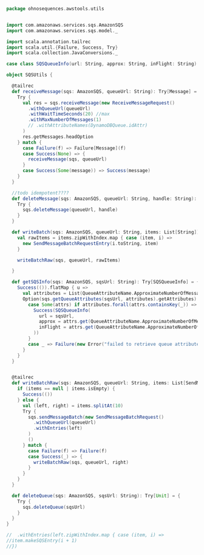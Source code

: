 
```scala
package ohnosequences.awstools.utils


import com.amazonaws.services.sqs.AmazonSQS
import com.amazonaws.services.sqs.model._

import scala.annotation.tailrec
import scala.util.{Failure, Success, Try}
import scala.collection.JavaConversions._

case class SQSQueueInfo(url: String, approx: String, inFlight: String)

object SQSUtils {

  @tailrec
  def receiveMessage(sqs: AmazonSQS, queueUrl: String): Try[Message] = {
    Try {
      val res = sqs.receiveMessage(new ReceiveMessageRequest()
        .withQueueUrl(queueUrl)
        .withWaitTimeSeconds(20) //max
        .withMaxNumberOfMessages(1)
        // .withAttributeNames(DynamoDBQueue.idAttr)
      )
      res.getMessages.headOption
    } match {
      case Failure(f) => Failure[Message](f)
      case Success(None) => {
        receiveMessage(sqs, queueUrl)
      }
      case Success(Some(message)) => Success(message)
    }
  }

  //todo idempotent????
  def deleteMessage(sqs: AmazonSQS, queueUrl: String, handle: String): Try[Unit] = {
    Try {
      sqs.deleteMessage(queueUrl, handle)
    }
  }

  def writeBatch(sqs: AmazonSQS, queueUrl: String, items: List[String]): Try[Unit] = {
    val rawItems = items.zipWithIndex.map { case (item, i) =>
      new SendMessageBatchRequestEntry(i.toString, item)
    }

    writeBatchRaw(sqs, queueUrl, rawItems)

  }

  def getSQSInfo(sqs: AmazonSQS, sqsUrl: String): Try[SQSQueueInfo] = {
    Success(()).flatMap { u =>
      val attributes = List(QueueAttributeName.ApproximateNumberOfMessages, QueueAttributeName.ApproximateNumberOfMessagesNotVisible).map(_.toString)
      Option(sqs.getQueueAttributes(sqsUrl, attributes).getAttributes) match {
        case Some(attrs) if attributes.forall(attrs.containsKey(_)) => {
          Success(SQSQueueInfo(
            url = sqsUrl,
            approx = attrs.get(QueueAttributeName.ApproximateNumberOfMessages.toString),
            inFlight = attrs.get(QueueAttributeName.ApproximateNumberOfMessagesNotVisible.toString)
          ))
        }
        case _ => Failure(new Error("failed to retrieve queue attributes"))
      }
    }
  }


  @tailrec
  def writeBatchRaw(sqs: AmazonSQS, queueUrl: String, items: List[SendMessageBatchRequestEntry]): Try[Unit] = {
    if (items == null | items.isEmpty) {
      Success(())
    } else {
      val (left, right) = items.splitAt(10)
      Try {
        sqs.sendMessageBatch(new SendMessageBatchRequest()
          .withQueueUrl(queueUrl)
          .withEntries(left)
        )
        ()
      } match {
        case Failure(f) => Failure(f)
        case Success(_) => {
          writeBatchRaw(sqs, queueUrl, right)
        }
      }
    }
  }

  def deleteQueue(sqs: AmazonSQS, sqsUrl: String): Try[Unit] = {
    Try {
      sqs.deleteQueue(sqsUrl)
    }
  }
}

//  .withEntries(left.zipWithIndex.map { case (item, i) =>
//item.makeSQSEntry(i + 1)
//})
```




[main/scala/ohnosequences/awstools/autoscaling/AutoScaling.scala]: ../autoscaling/AutoScaling.scala.md
[main/scala/ohnosequences/awstools/autoscaling/AutoScalingGroup.scala]: ../autoscaling/AutoScalingGroup.scala.md
[main/scala/ohnosequences/awstools/AWSClients.scala]: ../AWSClients.scala.md
[main/scala/ohnosequences/awstools/dynamodb/DynamoDBUtils.scala]: ../dynamodb/DynamoDBUtils.scala.md
[main/scala/ohnosequences/awstools/ec2/EC2.scala]: ../ec2/EC2.scala.md
[main/scala/ohnosequences/awstools/ec2/Filters.scala]: ../ec2/Filters.scala.md
[main/scala/ohnosequences/awstools/ec2/InstanceType.scala]: ../ec2/InstanceType.scala.md
[main/scala/ohnosequences/awstools/ec2/Utils.scala]: ../ec2/Utils.scala.md
[main/scala/ohnosequences/awstools/regions/Region.scala]: ../regions/Region.scala.md
[main/scala/ohnosequences/awstools/s3/S3.scala]: ../s3/S3.scala.md
[main/scala/ohnosequences/awstools/sns/SNS.scala]: ../sns/SNS.scala.md
[main/scala/ohnosequences/awstools/sns/Topic.scala]: ../sns/Topic.scala.md
[main/scala/ohnosequences/awstools/sqs/Queue.scala]: ../sqs/Queue.scala.md
[main/scala/ohnosequences/awstools/sqs/SQS.scala]: ../sqs/SQS.scala.md
[main/scala/ohnosequences/awstools/utils/AutoScalingUtils.scala]: AutoScalingUtils.scala.md
[main/scala/ohnosequences/awstools/utils/DynamoDBUtils.scala]: DynamoDBUtils.scala.md
[main/scala/ohnosequences/awstools/utils/SQSUtils.scala]: SQSUtils.scala.md
[main/scala/ohnosequences/benchmark/Benchmark.scala]: ../../benchmark/Benchmark.scala.md
[main/scala/ohnosequences/logging/Logger.scala]: ../../logging/Logger.scala.md
[main/scala/ohnosequences/logging/S3Logger.scala]: ../../logging/S3Logger.scala.md
[test/scala/ohnosequences/awstools/AWSClients.scala]: ../../../../../test/scala/ohnosequences/awstools/AWSClients.scala.md
[test/scala/ohnosequences/awstools/EC2Tests.scala]: ../../../../../test/scala/ohnosequences/awstools/EC2Tests.scala.md
[test/scala/ohnosequences/awstools/RegionTests.scala]: ../../../../../test/scala/ohnosequences/awstools/RegionTests.scala.md
[test/scala/ohnosequences/awstools/S3Tests.scala]: ../../../../../test/scala/ohnosequences/awstools/S3Tests.scala.md
[test/scala/ohnosequences/awstools/SQSTests.scala]: ../../../../../test/scala/ohnosequences/awstools/SQSTests.scala.md